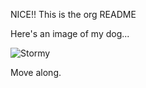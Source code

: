 NICE!! This is the org README

Here's an image of my dog...

![Stormy](blob/Stormy.jpg)

Move along.
